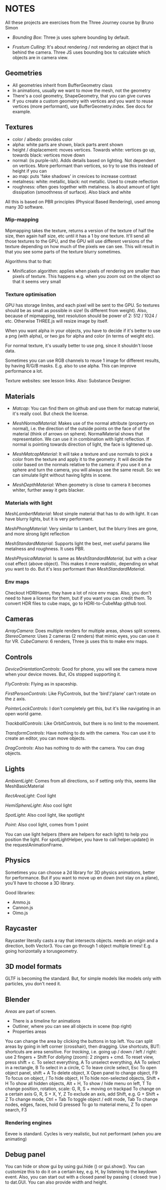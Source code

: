 # NOTES

All these projects are exercises from the Three Journey course by Bruno Simon

- _Bounding Box_: Three js uses sphere bounding by default.

- _Frustum Culling_: It's about rendering / not rendering an object that is behind the camera.
  Three JS uses bounding box to calculate which objects are in camera view.

## Geometries

- All geometries inherit from BufferGeometry class
- In animations, usually we want to move the mesh, not the geometry
- There's a cool geometry, ShapeGeometry, that you can give curves
- If you create a custom geometry with vertices and you want to reuse vertices (more performant), use BufferGeometry.index. See docs for example.

## Textures

- color / albedo: provides color
- alpha: white parts are shown, black parts arent shown
- height / displacement: moves vertices. Towards white: vertices go up, towards black: vertices move down
- normal: (is purple-ish). Adds details based on lighting. Not dependent on vertices. More performant than vertices, so try to use this instead of height if you can
- ao map: puts 'fake shadows' in crevices to increase contrast
- metalness: white: metallic, black: not metallic. Used to create reflection
- roughness: often goes together with metalness. Is about amount of light dissipation (smoothness of surface). Also black and white

All this is based on PBR principles (Physical Based Rendering), used among many 3D software.

### Mip-mapping

Mipmapping takes the texture, returns a version of the texture of half the size, then again half size, etc until it has a 1 by one texture. It'll send all those textures to the GPU, and the GPU will use different versions of the texture depending on how much of the pixels we can see. This will result in that you see some parts of the texture blurry sometimes.

Algorithms that to that:

- Minification algorithm: applies when pixels of rendering are smaller than pixels of texture. This happens e.g. when you zoom out on the object so that it seems very small

### Texture optimisation

GPU has storage limites, and each pixel will be sent to the GPU. So textures should be as small as possible in size! (Is different from weight).
Also, because of mipmapping, text resolution should be power of 2: 512 / 1024 / etc. Otherwise THREE.js will resize image by itself.

When you want alpha in your objects, you have to decide if it's better to use a png (with alpha), or two jps for alpha and color (in terms of weight etc).

For normal texture, it's usually better to use png, since it shouldn't loose data.

Sometimes you can use RGB channels to reuse 1 image for different results, by having R/G/B masks. E.g. also to use alpha. This can improve performance a lot.

Texture websites: see lesson links. Also: Substance Designer.

## Materials

- _Matcap_: You can find them on github and use them for matcap material, it's really cool. But check the license.

- _MeshNormalMaterial_: Makes use of the normal attribute (property on normal), i.e. the direction of the outside points on the face of of the material (think of arrows on sphere). NormalMaterial shows that representation. We can use it in combination with light reflection. If normal is pointing towards direction of light, the face is lightened up.

- _MeshMatcapMaterial_: It will take a texture and use normals to pick a color from the texture and apply it to the geometry. It will decide the color based on the normals relative to the camera: if you use it on a sphere and turn the camera, you will always see the same result. So: we can simulate light without having lights in scene.

- _MeshDepthMaterial_: When geometry is close to camera it becomes whiter, further away it gets blacker.

### Materials with light

_MeshLambertMaterial_: Most simple material that has to do with light. It can have blurry lights, but it is very performant.

_MeshPhongMaterial_: Very similar to Lambert, but the blurry lines are gone, and more strong light reflection

_MeshStandardMaterial_: Supports light the best, met useful params like metalness and roughness. It uses PBR.

_MeshPhysicalMaterial_: Is same as _MeshStandardMaterial_, but with a clear coat effect (above object). This makes it more realistic, depending on what you want to do. But it's less performant than _MeshStandardMaterial_.

### Env maps

Checkout HDRIHaven, they have a lot of nice env maps. Also, you don't need to have a license for them, but if you want you can credit them.
To convert HDR files to cube maps, go to HDRI-to-CubeMap github tool.

## Cameras

_ArrayCamera_: Does multiple renders for multiple areas, shows split screens.
_StereoCamera_: Uses 2 cameras (2 renders) that mimic eyes, you can use it for VR.
_CubeCamera_: 6 renders, Three js uses this to make env maps.

## Controls

_DeviceOrientationControls_: Good for phone, you will see the camera move when your device moves.
But, iOs stopped supporting it.

_FlyControls_: Flying as in spaceship.

_FirstPersonControls_: Like FlyControls, but the 'bird'/'plane' can't rotate on the z axis.

_PointerLockControls_: I don't completely get this, but it's like navigating in an open world game.

_TrackballControls_: Like OrbitControls, but there is no limit to the movement.

_TransformControls_: Have nothing to do with the camera. You can use it to create an editor, you can move objects.

_DragControls_: Also has nothing to do with the camera. You can drag objects.

## Lights

_AmbientLight_: Comes from all directions, so if setting only this, seems like MeshBasicMaterial

_RectAreaLight_: Cool light

_HemiSphereLight_: Also cool light

_SpotLight_: Also cool light, like spotlight

_Point_: Also cool light, comes from 1 point

You can use light helpers (there are helpers for each light) to help you position the light. For spotLightHelper, you have to call helper.update() in the requestAnimationFrame.

## Physics

Sometimes you can choose a 2d library for 3D physics animations, better for performance. But if you want to move up en down (not stay on a plane), you'll have to choose a 3D library.

Good libraries:

- Ammo.js
- Cannon.js
- Oimo.js

## Raycaster

Raycaster literally casts a ray that intersects objects. needs an origin and a direction, both Vector3.
You can go through 1 object multiple times! E.g. going horizontally a torusgeometry.

## 3D model formats

GLTF is becoming the standard. But, for simple models like models only with particles, you don't need it.

## Blender

_Areas_ are part of screen.

- There is a timeline for animations
- Outliner, where you can see all objects in scene (top right)
- Properties areas

You can change the area by clicking the buttons in top left.
You can split areas by going in left corner (crosshair), then dragging.
Use shortcuts, BUT: shortcuts are area sensitive.
For _tracking_, i.e. going up / down / left / right: use 2 fingers + Shift
For _dollying_ (zoom): 2 zingers + cmd.
To reset view, press shift + c.
To select everything, A
To unselect everything, AA
To select in a rectangle, B
To select in a circle, C
To leave circle select, Esc
To open object panel, shift + A
To delete object, X
Open panel to change object, F9
To focus on object, /
To hide object, H
To hide non-selected objects, Shift + H
To show all hidden objects, Alt + H,
To show / hide menu on left, T
To change position, rotation, scale: G, R, S + moving on trackpad
To change on a certain axis G, R, S + X, Y, Z
To exclude an axis, add Shift, e.g. G + Shift + Z
To change mode, Ctrl + Tab
To toggle object / edit mode, Tab
To change nodes, edges, faces, hold G pressed
To go to material menu, Z
To open search, F3

### Rendering engines

Eevee is standard. Cycles is very realistic, but not performant (when you are animating)

## Debug panel

You can hide or show gui by using gui.hide () or gui.show(). You can customize this to do it on a certain key, e.g. H, by listening to the keydown event.
Also, you can start out with a closed panel by passing { closed: true } to dat.GUI.
You can also provide width and height.
